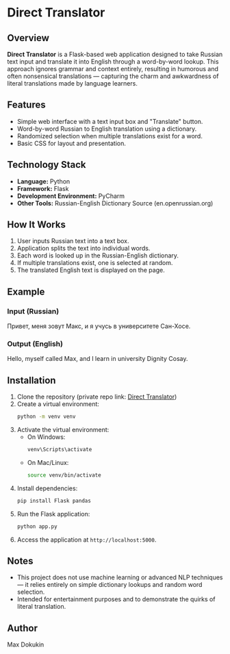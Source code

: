 
# Direct Translator

## Overview
**Direct Translator** is a Flask-based web application designed to take Russian text input and translate it into English through a word-by-word lookup. This approach ignores grammar and context entirely, resulting in humorous and often nonsensical translations — capturing the charm and awkwardness of literal translations made by language learners.

## Features
- Simple web interface with a text input box and "Translate" button.
- Word-by-word Russian to English translation using a dictionary.
- Randomized selection when multiple translations exist for a word.
- Basic CSS for layout and presentation.

## Technology Stack
- **Language:** Python
- **Framework:** Flask
- **Development Environment:** PyCharm
- **Other Tools:** Russian-English Dictionary Source (en.openrussian.org)

## How It Works
1. User inputs Russian text into a text box.
2. Application splits the text into individual words.
3. Each word is looked up in the Russian-English dictionary.
4. If multiple translations exist, one is selected at random.
5. The translated English text is displayed on the page.

## Example
### Input (Russian)
Привет, меня зовут Макс, и я учусь в университете Сан-Хосе.

### Output (English)
Hello, myself called Max, and I learn in university Dignity Cosay.

## Installation
1. Clone the repository (private repo link: [Direct Translator](https://github.com/maxdokukin/Direct-Translator))
2. Create a virtual environment:
    ```bash
    python -m venv venv
    ```
3. Activate the virtual environment:
    - On Windows:
        ```bash
        venv\Scripts\activate
        ```
    - On Mac/Linux:
        ```bash
        source venv/bin/activate
        ```
4. Install dependencies:
    ```bash
    pip install Flask pandas
    ```
5. Run the Flask application:
    ```bash
    python app.py
    ```
6. Access the application at `http://localhost:5000`.

## Notes
- This project does not use machine learning or advanced NLP techniques — it relies entirely on simple dictionary lookups and random word selection.
- Intended for entertainment purposes and to demonstrate the quirks of literal translation.

## Author
Max Dokukin
